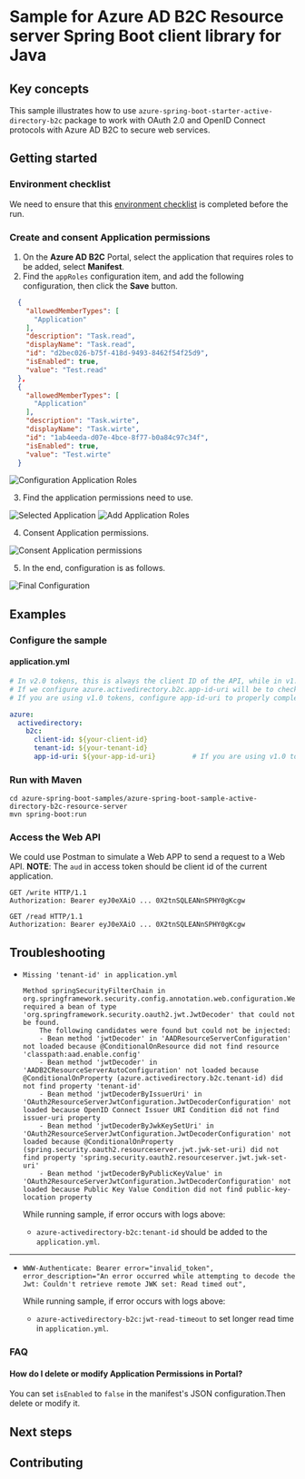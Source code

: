 # Sample for Azure AD B2C Resource server Spring Boot client library for Java

## Key concepts
This sample illustrates how to use `azure-spring-boot-starter-active-directory-b2c` package to work with OAuth 2.0 and OpenID Connect protocols with Azure AD B2C to secure web services.

## Getting started

### Environment checklist
We need to ensure that this [environment checklist][ready-to-run-checklist] is completed before the run.

### Create and consent Application permissions 
1. On the **Azure AD B2C** Portal, select the application that requires roles to be added, select **Manifest**.
2. Find the `appRoles` configuration item, and add the following configuration, then click the **Save** button.
```json
  {
    "allowedMemberTypes": [
      "Application"
    ],
    "description": "Task.read",
    "displayName": "Task.read",
    "id": "d2bec026-b75f-418d-9493-8462f54f25d9",
    "isEnabled": true, 
    "value": "Test.read"
  },
  {
    "allowedMemberTypes": [
      "Application"
    ],
    "description": "Task.wirte",
    "displayName": "Task.wirte",
    "id": "1ab4eeda-d07e-4bce-8f77-b0a84c97c34f",
    "isEnabled": true,
    "value": "Test.wirte"
  }
```

![Configuration Application Roles](docs/image-configuration-application-roles.png "Configuration Application Roles")

3. Find the application permissions need to use.

![Selected Application](docs/image-selected-application.png "Selected Application")
![Add Application Roles](docs/image-add-application-roles.png "Add Application Roles")

4. Consent Application permissions.

![Consent Application permissions](docs/image-consent-application-permissions.png "Consent Application permissions")

5. In the end, configuration is as follows.
   
![Final Configuration](docs/image-final-configuration.png "Final Configuration")

## Examples
### Configure the sample
#### application.yml

```yaml
# In v2.0 tokens, this is always the client ID of the API, while in v1.0 tokens it can be the resource URI used in the request.
# If we configure azure.activedirectory.b2c.app-id-uri will be to check the audience.
# If you are using v1.0 tokens, configure app-id-uri to properly complete the audience validation.

azure:
  activedirectory:
    b2c:
      client-id: ${your-client-id}
      tenant-id: ${your-tenant-id}
      app-id-uri: ${your-app-id-uri}         # If you are using v1.0 tokens, configure app-id-uri to properly complete the audience validation. 
```

### Run with Maven
```
cd azure-spring-boot-samples/azure-spring-boot-sample-active-directory-b2c-resource-server
mvn spring-boot:run
```

### Access the Web API
We could use Postman to simulate a Web APP to send a request to a Web API.
**NOTE**: The `aud` in access token should be client id of the current application.

```http request
GET /write HTTP/1.1
Authorization: Bearer eyJ0eXAiO ... 0X2tnSQLEANnSPHY0gKcgw
```
```http request
GET /read HTTP/1.1
Authorization: Bearer eyJ0eXAiO ... 0X2tnSQLEANnSPHY0gKcgw
```

## Troubleshooting
- `Missing 'tenant-id' in application.yml`
    
    ```
    Method springSecurityFilterChain in org.springframework.security.config.annotation.web.configuration.WebSecurityConfiguration required a bean of type 'org.springframework.security.oauth2.jwt.JwtDecoder' that could not be found.
        The following candidates were found but could not be injected:
        - Bean method 'jwtDecoder' in 'AADResourceServerConfiguration' not loaded because @ConditionalOnResource did not find resource 'classpath:aad.enable.config'
        - Bean method 'jwtDecoder' in 'AADB2CResourceServerAutoConfiguration' not loaded because @ConditionalOnProperty (azure.activedirectory.b2c.tenant-id) did not find property 'tenant-id'
        - Bean method 'jwtDecoderByIssuerUri' in 'OAuth2ResourceServerJwtConfiguration.JwtDecoderConfiguration' not loaded because OpenID Connect Issuer URI Condition did not find issuer-uri property
        - Bean method 'jwtDecoderByJwkKeySetUri' in 'OAuth2ResourceServerJwtConfiguration.JwtDecoderConfiguration' not loaded because @ConditionalOnProperty (spring.security.oauth2.resourceserver.jwt.jwk-set-uri) did not find property 'spring.security.oauth2.resourceserver.jwt.jwk-set-uri'
        - Bean method 'jwtDecoderByPublicKeyValue' in 'OAuth2ResourceServerJwtConfiguration.JwtDecoderConfiguration' not loaded because Public Key Value Condition did not find public-key-location property
    ```

    While running sample, if error occurs with logs above:
    - `azure-activedirectory-b2c:tenant-id` should be added to the `application.yml`.
---
- `WWW-Authenticate: Bearer error="invalid_token", error_description="An error occurred while attempting to decode the Jwt: Couldn't retrieve remote JWK set: Read timed out",`
  
    While running sample, if error occurs with logs above:
    - `azure-activedirectory-b2c:jwt-read-timeout` to set longer read time in `application.yml`.
    
### FAQ
#### How do I delete or modify Application Permissions in Portal?
You can set `isEnabled` to `false` in the manifest's JSON configuration.Then delete or modify it.

## Next steps
## Contributing
<!-- LINKS -->

[ready-to-run-checklist]: https://github.com/Azure/azure-sdk-for-java/blob/master/sdk/spring/azure-spring-boot-samples/README.md#ready-to-run-checklist
